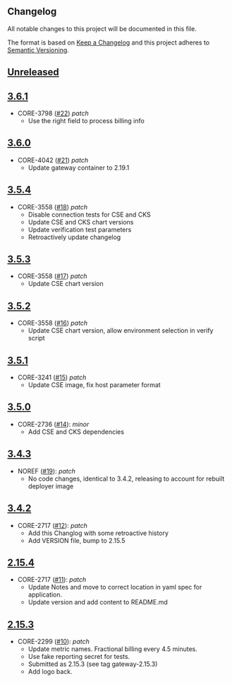 ## Changelog
All notable changes to this project will be documented in this file.

The format is based on [Keep a Changelog](http://keepachangelog.com/en/1.0.0/)
and this project adheres to [Semantic Versioning](http://semver.org/spec/v2.0.0.html).

## [Unreleased](https://github.com/virtru/virtru-public/compare/main...HEAD)
## [3.6.1](https://github.com/virtru/virtru-public/compare/3.6.0...3.6.1)
- CORE-3798 ([#22](https://github.com/virtru/virtru-public/pull/22)) _patch_
  - Use the right field to process billing info

## [3.6.0](https://github.com/virtru/virtru-public/compare/3.5.4...3.6.0)
- CORE-4042 ([#21](https://github.com/virtru/virtru-public/pull/21)) _patch_
  - Update gateway container to 2.19.1

## [3.5.4](https://github.com/virtru/virtru-public/compare/3.5.3...3.5.4)
- CORE-3558 ([#18](https://github.com/virtru/virtru-public/pull/18)) _patch_
  - Disable connection tests for CSE and CKS
  - Update CSE and CKS chart versions
  - Update verification test parameters
  - Retroactively update changelog

## [3.5.3](https://github.com/virtru/virtru-public/compare/3.5.2...3.5.3)
- CORE-3558 ([#17](https://github.com/virtru/virtru-public/pull/17)) _patch_
  - Update CSE chart version

## [3.5.2](https://github.com/virtru/virtru-public/compare/3.5.1...3.5.2)
- CORE-3558 ([#16](https://github.com/virtru/virtru-public/pull/16)) _patch_
  - Update CSE chart version, allow environment selection in verify script

## [3.5.1](https://github.com/virtru/virtru-public/compare/3.5.0...3.5.1)
- CORE-3241 ([#15](https://github.com/virtru/virtru-public/pull/15)) _patch_
  - Update CSE image, fix host parameter format

## [3.5.0](https://github.com/virtru/virtru-public/compare/gateway-3.4.2...3.5.0)
- CORE-2736 ([#14](https://github.com/virtru/virtru-public/pull/14)): _minor_
  - Add CSE and CKS dependencies

## [3.4.3](https://github.com/virtru/virtru-public/compare/gateway-3.4.2...3.4.3)
- NOREF ([#19](https://github.com/virtru/virtru-public/pull/19)): _patch_
  - No code changes, identical to 3.4.2, releasing to account for rebuilt deployer image

## [3.4.2](https://github.com/virtru/virtru-public/compare/gateway-3.4.2...gateway-2.15.3)
- CORE-2717 ([#12](https://github.com/virtru/virtru-public/pull/12)): _patch_
  - Add this Changlog with some retroactive history
  - Add VERSION file, bump to 2.15.5

## [2.15.4](https://github.com/virtru/virtru-public/compare/gateway-2.15.4...gateway-2.15.3)
- CORE-2717 ([#11](https://github.com/virtru/virtru-public/pull/11)): _patch_
  - Update Notes and move to correct location in yaml spec for application.
  - Update version and add content to README.md

## [2.15.3](https://github.com/virtru/virtru-public/compare/gateway-2.15.3...2cb426aa790e3ac379daf77b3069328fb71c8f1d)
- CORE-2299 ([#10](https://github.com/virtru/virtru-public/pull/10)): _patch_
  - Update metric names. Fractional billing every 4.5 minutes.
  - Use fake reporting secret for tests.
  - Submitted as 2.15.3 (see tag gateway-2.15.3)
  - Add logo back.

